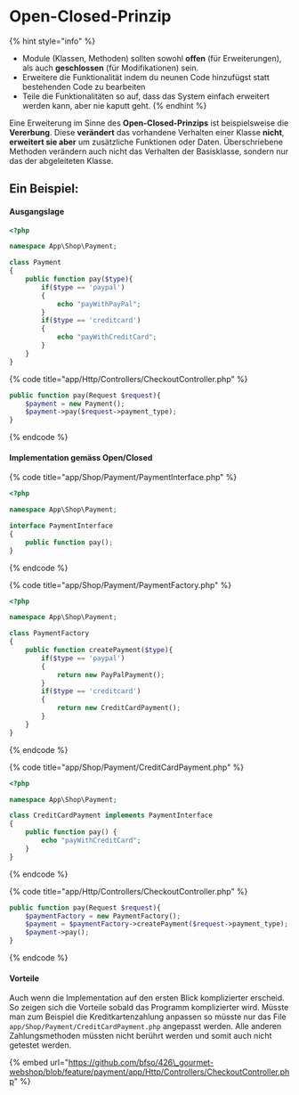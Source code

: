 # Open-Closed-Prinzip

{% hint style="info" %}
* Module \(Klassen, Methoden\) sollten sowohl **offen** \(für Erweiterungen\), als auch **geschlossen** \(für Modifikationen\) sein.
* Erweitere die Funktionalität indem du neunen Code hinzufügst statt bestehenden Code zu bearbeiten
* Teile die Funktionalitäten so auf, dass das System einfach erweitert werden kann, aber nie kaputt geht.
{% endhint %}

Eine Erweiterung im Sinne des **Open-Closed-Prinzips** ist beispielsweise die **Vererbung**. Diese **verändert** das vorhandene Verhalten einer Klasse **nicht**, **erweitert sie aber** um zusätzliche Funktionen oder Daten. Überschriebene Methoden verändern auch nicht das Verhalten der Basisklasse, sondern nur das der abgeleiteten Klasse.

## Ein Beispiel:

#### Ausgangslage

```php
<?php

namespace App\Shop\Payment;

class Payment
{
    public function pay($type){
        if($type == 'paypal')
        {
            echo "payWithPayPal";
        }
        if($type == 'creditcard')
        {
            echo "payWithCreditCard";
        }
    }
}
```

{% code title="app/Http/Controllers/CheckoutController.php" %}
```php
public function pay(Request $request){
    $payment = new Payment();
    $payment->pay($request->payment_type);
}
```
{% endcode %}

#### Implementation gemäss Open/Closed

{% code title="app/Shop/Payment/PaymentInterface.php" %}
```php
<?php

namespace App\Shop\Payment;

interface PaymentInterface
{
    public function pay();
}
```
{% endcode %}

{% code title="app/Shop/Payment/PaymentFactory.php" %}
```php
<?php

namespace App\Shop\Payment;

class PaymentFactory
{
    public function createPayment($type){
        if($type == 'paypal')
        {
            return new PayPalPayment();
        }
        if($type == 'creditcard')
        {
            return new CreditCardPayment();
        }
    }
}
```
{% endcode %}

{% code title="app/Shop/Payment/CreditCardPayment.php" %}
```php
<?php

namespace App\Shop\Payment;

class CreditCardPayment implements PaymentInterface
{
    public function pay() {
        echo "payWithCreditCard";
    }
}
```
{% endcode %}

{% code title="app/Http/Controllers/CheckoutController.php" %}
```php
public function pay(Request $request){
    $paymentFactory = new PaymentFactory();
    $payment = $paymentFactory->createPayment($request->payment_type);
    $payment->pay();
}
```
{% endcode %}

#### Vorteile

Auch wenn die Implementation auf den ersten Blick komplizierter erscheid. So zeigen sich die Vorteile sobald das Programm komplizierter wird. Müsste man zum Beispiel die Kreditkartenzahlung anpassen so müsste nur das File `app/Shop/Payment/CreditCardPayment.php` angepasst werden. Alle anderen Zahlungsmethoden müssten nicht berührt werden und somit auch nicht getestet werden. 

{% embed url="https://github.com/bfso/426\_gourmet-webshop/blob/feature/payment/app/Http/Controllers/CheckoutController.php" %}




